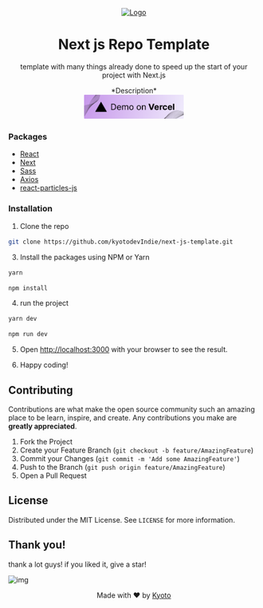 <p align="center">
 <a href="https://github.com/kyotodevindie">
    <img src="https://lh3.googleusercontent.com/pw/ACtC-3f4cqu64AQe5Cujq7ATD7h0k4wPuexdrt0T_WXZVMxUP3yG00PEs-4xe3whxLCsEehn_K22HEy2aoqzF92RIVgm18iloayyzfhbkinwaHhQkuaKgOhS6YxhBcYYIKcbzRbjGFzGG1FUWzJ3EzecuQc0=w54-h61-no?authuser=0" alt="Logo" width="95" height="100">
  </a>
</p>
  <h1 align="center">Next js Repo Template</h1><p align="center">template with many things already done to speed up the start of your project with Next.js</p>
  
  <p align="center">
    *Description*
    <br />
    <a href="https://next-js-template-one.vercel.app/"><img src="./public/assets/images/VercelButton.png" alt="img" width="200"></a>
</p>

### Packages

- [React](https://pt-br.reactjs.org/)
- [Next](https://nextjs.org/)
- [Sass](https://sass-lang.com/)
- [Axios](https://axios-http.com/ptbr/docs/intro)
- [react-particles-js](react-particles-js)

### Installation

1. Clone the repo

```sh
git clone https://github.com/kyotodevIndie/next-js-template.git
```

3. Install the packages using NPM or Yarn

```sh
yarn
```

```sh
npm install
```
4. run the project

```sh
yarn dev
```

```sh
npm run dev
```

5. Open [http://localhost:3000](http://localhost:3000) with your browser to see the result.

6. Happy coding!

## Contributing

Contributions are what make the open source community such an amazing place to be learn, inspire, and create. Any contributions you make are **greatly appreciated**.

1. Fork the Project
2. Create your Feature Branch (`git checkout -b feature/AmazingFeature`)
3. Commit your Changes (`git commit -m 'Add some AmazingFeature'`)
4. Push to the Branch (`git push origin feature/AmazingFeature`)
5. Open a Pull Request

## License

Distributed under the MIT License. See `LICENSE` for more information.

## Thank you!

   <p> 
    thank a lot guys! if you liked it, give a star!
   </p> 
   <img src="https://lh3.googleusercontent.com/pw/ACtC-3f0oIHIN5_S0Z72L0b3XQSkL9or6r0pgoyhyugqOA02f8lv1MaYY4aucAd1jTGbWl8-4mPviLlDiIN7frgGYWldM3x45yfi7BxCkfMFUm7NnClHQRIRw5QLFco123lsR0Kyp-uFuDdD9ZBVnqwxTywp=s512-no?authuser=0" alt="img" width="150" height="150">
   
   <p align="center">
      Made with ❤ by <a href="https://github.com/kyotodevindie">Kyoto</a>
  </p>
